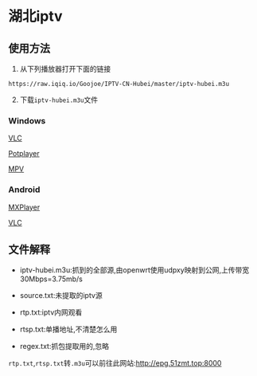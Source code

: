 # 湖北iptv

## 使用方法

1. 从下列播放器打开下面的链接

```
https://raw.iqiq.io/Goojoe/IPTV-CN-Hubei/master/iptv-hubei.m3u
```

2. 下载`iptv-hubei.m3u`文件

### Windows

[VLC](https://www.videolan.org/vlc/)

[Potplayer](https://potplayer.tv/)

[MPV](https://sourceforge.net/projects/mpv-player-windows/files/)

### Android

[MXPlayer](https://play.google.com/store/apps/details?id=com.mxtech.videoplayer.ad&hl=zh&gl=US&pli=1)

[VLC](https://get.videolan.org/vlc-android/last/)

## 文件解释

- iptv-hubei.m3u:抓到的全部源,由openwrt使用udpxy映射到公网,上传带宽30Mbps=3.75mb/s

- source.txt:未提取的iptv源

- rtp.txt:iptv内网观看
- rtsp.txt:单播地址,不清楚怎么用
- regex.txt:抓包提取用的,忽略

`rtp.txt`,`rtsp.txt`转`.m3u`可以前往此网站:http://epg.51zmt.top:8000

